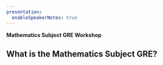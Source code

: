 ```yaml
---
presentation:
  enableSpeakerNotes: true
---
```


<!-- slide -->

**Mathematics Subject GRE Workshop**


<!-- slide -->

## What is the Mathematics Subject GRE?

